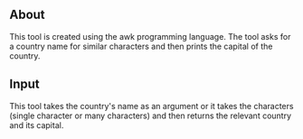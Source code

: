 ## About 
This tool is created using the awk programming language. The tool asks for a country name for similar characters and then prints the capital of the country.

## Input
This tool takes the country's name as an argument or it takes the characters (single character or many characters) and then returns the relevant country and its capital. 
